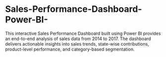 # Sales-Performance-Dashboard-Power-BI-
This interactive Sales Performance Dashboard built using Power BI provides an end-to-end analysis of sales data from 2014 to 2017. The dashboard delivers actionable insights into sales trends, state-wise contributions, product-level performance, and category-based segmentation. 
